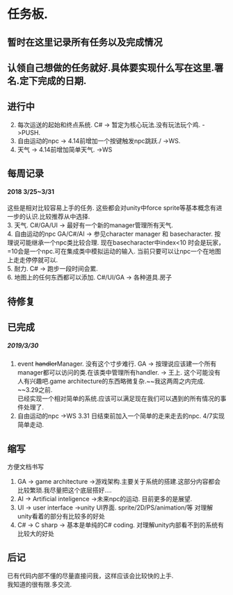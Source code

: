 # 任务板.

## 暂时在这里记录所有任务以及完成情况
## 认领自己想做的任务就好.具体要实现什么写在这里.署名.定下完成的日期.

## 进行中
2. 每次运送的起始和终点系统.   C#   ->    暂定为核心玩法.没有玩法玩个鸡.  ->PUSH.  
4. 自由运动的npc   ->  4.14前增加一个按键触发npc跳跃./  ->WS.  
3. 天气     ->    4.14前增加简单天气.   ->WS

## 每周记录
#### 2018 3/25~3/31
这些是相对比较容易上手的任务.
这些都会对unity中force sprite等基本概念有进一步的认识.比较推荐从中选择.  
3. 天气.   C#/GA/UI   ->   最好有一个新的manager管理所有天气.    
4. 自由运动的npc  GA/C#/AI   ->    参见character manager 和 basecharacter. 按理说可能继承一个npc类比较合理. 现在basecharacter中index<10 时会是玩家，=10会是一个npc.可在集成类中模拟运动的输入. 当前只要可以让npc一个在地图上走走停停就可以.   
5. 耐力.  C#  ->    跑步一段时间会累.  
6. 地图上的任何东西都可以添加.  C#/UI/GA   ->    各种道具.房子  





## 待修复


## 已完成
##### 2019/3/30  
1. event ~~handler~~Manager. 没有这个寸步难行.  GA  ->    按理说应该建一个所有manager都可以访问的类.在该类中管理所有handler.     -> 王上.    这个可能没有人有兴趣吧.game architecture的东西略微复杂.~~我这两周之内完成. ~~3.29之前.  
已经实现一个相对简单的系统.应该可以满足现在我们可以遇到的所有情况的事件处理了.  
4. 自由运动的npc   ->WS   3.31 日结束前加入一个简单的走来走去的npc. 4/7实现简单走动.  

## 缩写
方便文档书写
1. GA -> game architecture    ->游戏架构.主要关于系统的搭建.这部分内容都会比较繁琐.我尽量把这个底层搭好....  
2. AI -> Artificial inteligence      ->未来npc的运动. 目前更多的是展望.  
3. UI -> user interface     ->unity UI界面. sprite/2D/PS/animation/等 对理解unity看着的部分有比较多的好处  
4. C# -> C sharp     -> 基本是单纯的C# coding. 对理解unity内部看不到的系统有比较大的好处  

## 后记
已有代码内部不懂的尽量直接问我，这样应该会比较快的上手.  
我知道的很有限.多交流.  


